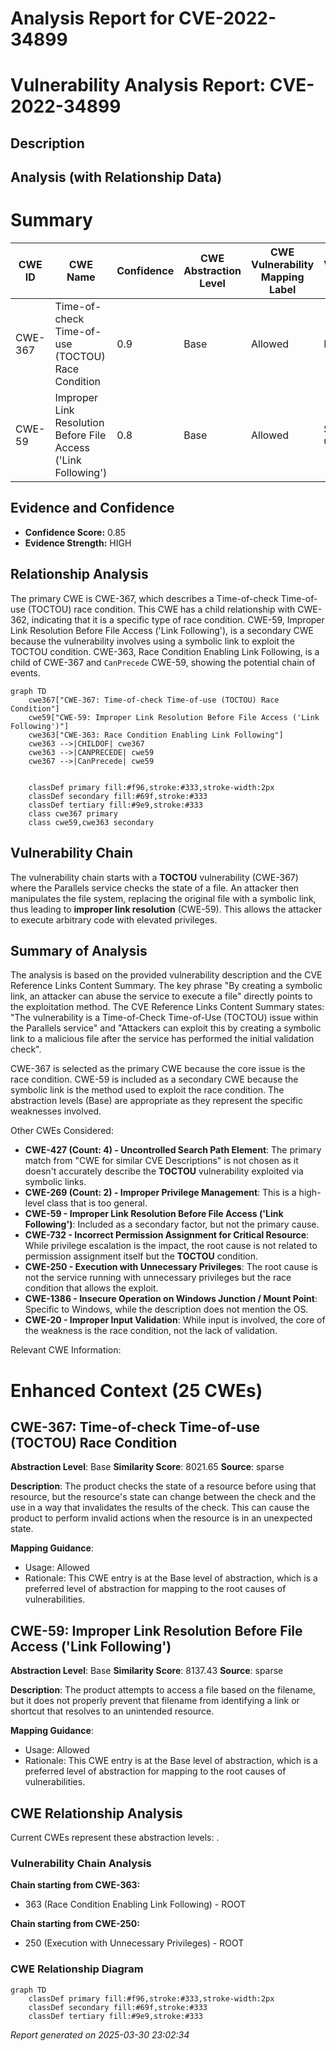 # Analysis Report for CVE-2022-34899

# Vulnerability Analysis Report: CVE-2022-34899

## Description



## Analysis (with Relationship Data)

# Summary
| CWE ID | CWE Name | Confidence | CWE Abstraction Level | CWE Vulnerability Mapping Label | CWE-Vulnerability Mapping Notes |
|---|---|---|---|---|---|
| CWE-367 | Time-of-check Time-of-use (TOCTOU) Race Condition | 0.9 | Base | Allowed | Primary CWE |
| CWE-59 | Improper Link Resolution Before File Access ('Link Following') | 0.8 | Base | Allowed | Secondary Candidate |

## Evidence and Confidence

*   **Confidence Score:** 0.85
*   **Evidence Strength:** HIGH

## Relationship Analysis
The primary CWE is CWE-367, which describes a Time-of-check Time-of-use (TOCTOU) race condition. This CWE has a child relationship with CWE-362, indicating that it is a specific type of race condition. CWE-59, Improper Link Resolution Before File Access ('Link Following'), is a secondary CWE because the vulnerability involves using a symbolic link to exploit the TOCTOU condition. CWE-363, Race Condition Enabling Link Following, is a child of CWE-367 and `CanPrecede` CWE-59, showing the potential chain of events.

```mermaid
graph TD
    cwe367["CWE-367: Time-of-check Time-of-use (TOCTOU) Race Condition"]
    cwe59["CWE-59: Improper Link Resolution Before File Access ('Link Following')"]
    cwe363["CWE-363: Race Condition Enabling Link Following"]
    cwe363 -->|CHILDOF| cwe367
    cwe363 -->|CANPRECEDE| cwe59
    cwe367 -->|CanPrecede| cwe59
    

    classDef primary fill:#f96,stroke:#333,stroke-width:2px
    classDef secondary fill:#69f,stroke:#333
    classDef tertiary fill:#9e9,stroke:#333
    class cwe367 primary
    class cwe59,cwe363 secondary
```

## Vulnerability Chain
The vulnerability chain starts with a **TOCTOU** vulnerability (CWE-367) where the Parallels service checks the state of a file. An attacker then manipulates the file system, replacing the original file with a symbolic link, thus leading to **improper link resolution** (CWE-59). This allows the attacker to execute arbitrary code with elevated privileges.

## Summary of Analysis
The analysis is based on the provided vulnerability description and the CVE Reference Links Content Summary. The key phrase "By creating a symbolic link, an attacker can abuse the service to execute a file" directly points to the exploitation method. The CVE Reference Links Content Summary states: "The vulnerability is a Time-of-Check Time-of-Use (TOCTOU) issue within the Parallels service" and "Attackers can exploit this by creating a symbolic link to a malicious file after the service has performed the initial validation check".

CWE-367 is selected as the primary CWE because the core issue is the race condition. CWE-59 is included as a secondary CWE because the symbolic link is the method used to exploit the race condition. The abstraction levels (Base) are appropriate as they represent the specific weaknesses involved.

Other CWEs Considered:

*   **CWE-427 (Count: 4) - Uncontrolled Search Path Element**: The primary match from "CWE for similar CVE Descriptions" is not chosen as it doesn't accurately describe the **TOCTOU** vulnerability exploited via symbolic links.
*   **CWE-269 (Count: 2) - Improper Privilege Management**: This is a high-level class that is too general.
*   **CWE-59 - Improper Link Resolution Before File Access ('Link Following')**: Included as a secondary factor, but not the primary cause.
*   **CWE-732 - Incorrect Permission Assignment for Critical Resource**: While privilege escalation is the impact, the root cause is not related to permission assignment itself but the **TOCTOU** condition.
*   **CWE-250 - Execution with Unnecessary Privileges**: The root cause is not the service running with unnecessary privileges but the race condition that allows the exploit.
*   **CWE-1386 - Insecure Operation on Windows Junction / Mount Point**: Specific to Windows, while the description does not mention the OS.
*   **CWE-20 - Improper Input Validation**: While input is involved, the core of the weakness is the race condition, not the lack of validation.

Relevant CWE Information:

# Enhanced Context (25 CWEs)

## CWE-367: Time-of-check Time-of-use (TOCTOU) Race Condition
**Abstraction Level**: Base
**Similarity Score**: 8021.65
**Source**: sparse

**Description**:
The product checks the state of a resource before using that resource, but the resource's state can change between the check and the use in a way that invalidates the results of the check. This can cause the product to perform invalid actions when the resource is in an unexpected state.

**Mapping Guidance**:
- Usage: Allowed
- Rationale: This CWE entry is at the Base level of abstraction, which is a preferred level of abstraction for mapping to the root causes of vulnerabilities.

## CWE-59: Improper Link Resolution Before File Access ('Link Following')
**Abstraction Level**: Base
**Similarity Score**: 8137.43
**Source**: sparse

**Description**:
The product attempts to access a file based on the filename, but it does not properly prevent that filename from identifying a link or shortcut that resolves to an unintended resource.

**Mapping Guidance**:
- Usage: Allowed
- Rationale: This CWE entry is at the Base level of abstraction, which is a preferred level of abstraction for mapping to the root causes of vulnerabilities.


## CWE Relationship Analysis

Current CWEs represent these abstraction levels: .


### Vulnerability Chain Analysis

**Chain starting from CWE-363:**
- 363 (Race Condition Enabling Link Following) - ROOT


**Chain starting from CWE-250:**
- 250 (Execution with Unnecessary Privileges) - ROOT



### CWE Relationship Diagram

```mermaid
graph TD
    classDef primary fill:#f96,stroke:#333,stroke-width:2px
    classDef secondary fill:#69f,stroke:#333
    classDef tertiary fill:#9e9,stroke:#333
```



*Report generated on 2025-03-30 23:02:34*
